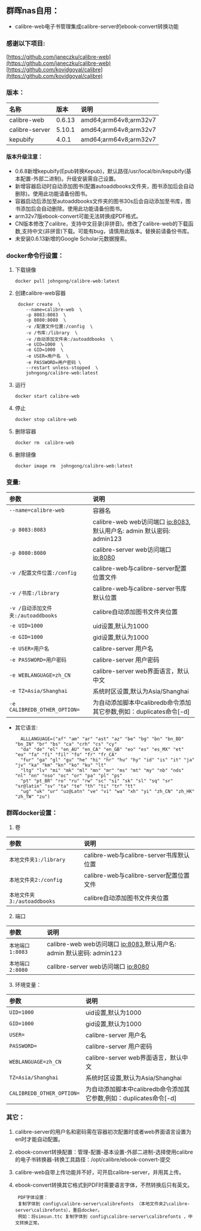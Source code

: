 ## 群晖nas自用：

* calibre-web电子书管理集成calibre-server的ebook-convert转换功能

### 感谢以下项目:

[https://github.com/janeczku/calibre-web](https://github.com/janeczku/calibre-web)                                   
[https://github.com/kovidgoyal/calibre](https://github.com/kovidgoyal/calibre)

### 版本：

|名称|版本|说明|
|:-|:-|:-|
|calibre-web|0.6.13|amd64;arm64v8;arm32v7|
|calibre-server|5.10.1|amd64;arm64v8;arm32v7|
|kepubify|4.0.1|amd64;arm64v8;arm32v7|

#### 版本升级注意：

* 0.6.8新增kepubify(Epub转换Kepub)，默认路径/usr/local/bin/kepubify(基本配置-外部二进制)。升级安装需自己设置。
* 新增容器启动时自动添加图书(配置autoaddbooks文件夹，图书添加后会自动删除)。使用此功能请备份图书。
* 容器启动后添加至autoaddbooks文件夹的图书30s后会自动添加至书库，图书添加后会自动删除。使用此功能请备份图书。
* arm32v7版ebook-convert可能无法转换成PDF格式。
* CN版本修改了calibre，支持中文目录(非拼音)。修改了calibre-web的下载函数,支持中文(非拼音)下载。可能有bug，请慎用此版本。替换前请备份书库。
* 未安装0.6.13新增的Google Scholar元数据搜索。

### docker命令行设置：

1. 下载镜像

       docker pull johngong/calibre-web:latest

2. 创建calibre-web容器

        docker create  \
           --name=calibre-web  \
           -p 8083:8083  \
           -p 8080:8080  \
           -v /配置文件位置:/config  \
           -v /书库:/library  \
           -v /自动添加文件夹:/autoaddbooks  \
           -e UID=1000  \
           -e GID=1000  \
           -e USER=用户名  \
           -e PASSWORD=用户密码 \
           --restart unless-stopped  \
           johngong/calibre-web:latest

3. 运行

       docker start calibre-web

4. 停止

       docker stop calibre-web

5. 删除容器

       docker rm  calibre-web

6. 删除镜像

       docker image rm  johngong/calibre-web:latest

### 变量:

|参数|说明|
|:-|:-|
| `--name=calibre-web` |容器名|
| `-p 8083:8083` |calibre-web web访问端口 [ip:8083](ip:8083),默认用户名: admin 默认密码: admin123|
| `-p 8080:8080` |calibre-server web访问端口 [ip:8080](ip:8080)|
| `-v /配置文件位置:/config` |calibre-web与calibre-server配置位置文件|
| `-v /书库:/library` |calibre-web与calibre-server书库默认位置|
| `-v /自动添加文件夹:/autoaddbooks` |calibre自动添加图书文件夹位置|
| `-e UID=1000` |uid设置,默认为1000|
| `-e GID=1000` |gid设置,默认为1000|
| `-e USER=用户名` |calibre-server 用户名|
| `-e PASSWORD=用户密码` |calibre-server 用户密码|
| `-e WEBLANGUAGE=zh_CN` |calibre-server web界面语言，默认中文|
| `-e TZ=Asia/Shanghai` |系统时区设置,默认为Asia/Shanghai|
| `-e CALIBREDB_OTHER_OPTION=` |为自动添加脚本中calibredb命令添加其它参数,例如：duplicates命令[-d]|

* 其它语言:

        ALLLANGUAGE=("af" "am" "ar" "ast" "az" "be" "bg" "bn" "bn_BD" "bn_IN" "br" "bs" "ca" "crh" "cs" "cy"
        "da" "de" "el" "en_AU" "en_CA" "en_GB" "eo" "es" "es_MX" "et" "eu" "fa" "fi" "fil" "fo" "fr" "fr_CA"
        "fur" "ga" "gl" "gu" "he" "hi" "hr" "hu" "hy" "id" "is" "it" "ja" "jv" "ka" "km" "kn" "ko" "ku" "lt"
        "ltg" "lv" "mi" "mk" "ml" "mn" "mr" "ms" "mt" "my" "nb" "nds" "nl" "nn" "nso" "oc" "or" "pa" "pl" "ps"
        "pt" "pt_BR" "ro" "ru" "rw" "sc" "si" "sk" "sl" "sq" "sr" "sr@latin" "sv" "ta" "te" "th" "ti" "tr" "tt"
        "ug" "uk" "ur" "uz@Latn" "ve" "vi" "wa" "xh" "yi" "zh_CN" "zh_HK" "zh_TW" "zu")

### 群晖docker设置：

1. 卷

|参数|说明|
|:-|:-|
| `本地文件夹1:/library` |calibre-web与calibre-server书库默认位置|
| `本地文件夹2:/config` |calibre-web与calibre-server配置位置文件|
| `本地文件夹3:/autoaddbooks` |calibre自动添加图书文件夹位置|

2. 端口

|参数|说明|
|:-|:-|
| `本地端口1:8083` |calibre-web web访问端口 [ip:8083](ip:8083),默认用户名: admin 默认密码: admin123|
| `本地端口2:8080` |calibre-server web访问端口 [ip:8080](ip:8080)|

3. 环境变量：

|参数|说明|
|:-|:-|
| `UID=1000` |uid设置,默认为1000|
| `GID=1000` |gid设置,默认为1000|
| `USER=` |calibre-server 用户名|
| `PASSWORD=` |calibre-server 用户密码|
| `WEBLANGUAGE=zh_CN` |calibre-server web界面语言，默认中文|
| `TZ=Asia/Shanghai` |系统时区设置,默认为Asia/Shanghai|
| `CALIBREDB_OTHER_OPTION=` |为自动添加脚本中calibredb命令添加其它参数,例如：duplicates命令[-d]|

### 其它：

1. calibre-server的用户名和密码需在容器初次配置时或者web界面语言设置为en时才能自动配置。
2. ebook-convert转换配置：管理-配置-基本设置-外部二进制-选择使用calibre的电子书转换器-转换工具路径：/opt/calibre/ebook-convert-提交
3. calibre-web自带上传功能并不好，可开启calibre-server，并用其上传。
4. ebook-convert转换其它格式到PDF时需要语言字体，不然转换后只有英文。

        PDF字体设置：
        复制字体到 config\calibre-server\calibrefonts （本地文件夹2\calibre-server\calibrefonts），重启docker。
        例如：将simsun.ttc 复制字体到 config\calibre-server\calibrefonts ，中文转换正常。
